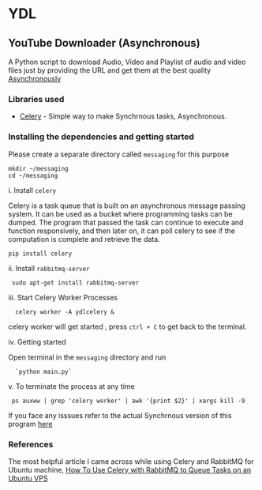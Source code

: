 # YDL
## YouTube Downloader (Asynchronous)

A Python script to download Audio, Video and  Playlist of audio and video files just by providing the URL and get them at the best quality [Asynchronously](https://hackernoon.com/asynchronous-python-45df84b82434)

### Libraries used
  * [Celery](http://docs.celeryproject.org/en/latest/getting-started/first-steps-with-celery.html) - Simple way to make Synchrnous tasks, Asynchronous.

### Installing the dependencies and getting started

  Please create a separate directory called `messaging` for this purpose 

  ```messaging
  mkdir ~/messaging
  cd ~/messaging
  ```

i. Install `celery`

  Celery is a task queue that is built on an asynchronous message passing system. It can be used as a bucket where programming tasks can be dumped. The program that passed the task can continue to execute and function responsively, and then later on, it can poll celery to see if the computation is complete and retrieve the data.

  ```pip installation
  pip install celery
  ```
  
 ii. Install `rabbitmq-server`
   
   ```
    sudo apt-get install rabbitmq-server
   ```
 
 iii. Start Celery Worker Processes
      
      celery worker -A ydlcelery &
     
  celery worker will get started , press `ctrl + C` to get back to the terminal.
      
 iv. Getting started

  Open terminal in the `messaging` directory and run
      
      `python main.py`
 
 v. To terminate the process at any time
 
     ps auxww | grep 'celery worker' | awk '{print $2}' | xargs kill -9
     
If you face any isssues refer to the actual Synchrnous version of this program [here](https://github.com/Jaiimmortal/YDL/blob/master/README.md)

### References

The most helpful article I came across while using Celery and RabbitMQ for Ubuntu machine, 
[How To Use Celery with RabbitMQ to Queue Tasks on an Ubuntu VPS](https://www.digitalocean.com/community/tutorials/how-to-use-celery-with-rabbitmq-to-queue-tasks-on-an-ubuntu-vps)

